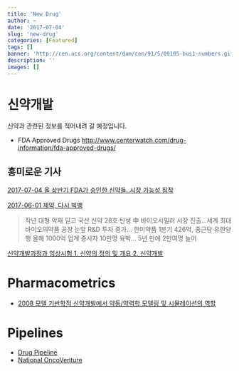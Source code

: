 ```yaml
---
title: 'New Drug'
author: ~
date: '2017-07-04'
slug: 'new-drug'
categories: [Featured]
tags: []
banner: 'http://cen.acs.org/content/dam/cen/91/5/09105-bus1-numbers.gif'
description: ''
images: []
---
```


# 신약개발

신약과 관련된 정보를 적어내려 갈 예정입니다.

- FDA Approved Drugs <http://www.centerwatch.com/drug-information/fda-approved-drugs/>

## 흥미로운 기사

[2017-07-04 올 상반기 FDA가 승인한 신약들..시장 가능성 짐작](https://www.medipana.com/news/news_viewer.asp?NewsNum=203514&MainKind=A&NewsKind=5&vCount=12&vKind=1)

[2017-06-01 제약, 다시 빅뱅](http://biz.chosun.com/site/data/html_dir/2017/05/31/2017053101621.html#csidx1f0373de91b7fca9bfd0bb0384e3e40)
> 작년 대형 악재 딛고 국산 신약 28호 탄생
> 中 바이오시밀러 시장 진출…세계 최대 바이오의약품 공장 눈앞
> R&D 투자 증가… 한미약품 1분기 426억, 종근당·유한양행 올해 1000억
> 업계 종사자 10만명 육박… 5년 만에 2만여명 늘어

[신약개발과정과 임상시험 1. 신약의 정의 및 개요 2. 신약개발](https://www.google.co.kr/url?sa=t&rct=j&q=&esrc=s&source=web&cd=9&ved=0ahUKEwiIgYCegZ7UAhVBi5QKHSmUB1IQFghMMAg&url=http%3A%2F%2Fguro.kumc.or.kr%2Fcommon%2FdeptFileDownload.do%3FDP_CODE%3DGRPHD%26CID%3D948%26SEQ_NO%3D1&usg=AFQjCNEtznJ1-TE5jdJvaIvKSg2xpKtBeQ&sig2=-5uqkW_FIxFEwzD357gNrw)

# Pharmacometrics

- [2008 모델 기반학적 신약개발에서 약동/약력학 모델링 및 시뮬레이션의 역할](http://www.kccp.or.kr/erp/erpmenus/journal_contents/upLoadFiles/18(2)-84(08-25)(p.84~96).pdf)

# Pipelines

- [Drug Pipeline](https://en.wikipedia.org/wiki/Drug_pipeline)
- [National OncoVenture](http://nov.ncc.re.kr/joint-development/pipeline/#;)



